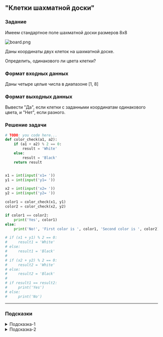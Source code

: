 ## "Клетки шахматной доски"

### Задание

Имеем стандартное поле шахматной доски размеров 8x8

![board.png](img/board.png)

Даны координаты двух клеток на шахматной доске.

Определить, одинакового ли цвета клетки?

### Формат входных данных

Даны четыре целые числа в диапазоне [1, 8]

### Формат выходных данных

Вывести "Да", если клетки с заданными координатам одинакового цвета, и "Нет", если разного.

### Решение задачи

```python
# TODO: you code here...
def color_check(a1, a2):
    if (a1 + a2) % 2 == 0:
        result = 'White'
    else:
        result = 'Black'
    return result


x1 = int(input('x1= '))
y1 = int(input('y1= '))

x2 = int(input('x2= '))
y2 = int(input('y2= '))

color1 = color_check(x1, y1)
color2 = color_check(x2, y2)

if color1 == color2:
    print('Yes', color1)
else:
    print('No!', 'First color is ', color1, 'Second color is ', color2)

# if (x1 + y1) % 2 == 0:
#     result1 = 'White'
# else:
#     result1 = 'Black'
#
# if (x2 + y2) % 2 == 0:
#     result2 = 'White'
# else:
#     result2 = 'Black'
#
# if result1 == result2:
#     print('Yes')
# else:
#     print('No')
```

---

### Подсказки

<details>
<summary>Подсказка-1</summary>
Условие для проверки четности числа:

```python
n % 2 == 0
```

</details>

<details>
<summary>Подсказка-2</summary>
Сумма двух нечетных чисел, всегда четная.
</details>
